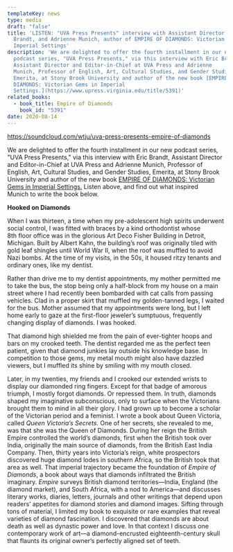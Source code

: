 ```yaml
---
templateKey: news
type: media
draft: "false"
title: 'LISTEN: "UVA Press Presents" interview with Assistant Director, Eric
  Brandt, and Adrienne Munich, author of EMPIRE OF DIAMONDS: Victorian Gems in
  Imperial Settings'
description: 'We are delighted to offer the fourth installment in our new
  podcast series, "UVA Press Presents," via this interview with Eric Brandt,
  Assistant Director and Editor-in-Chief at UVA Press and Adrienne
  Munich, Professor of English, Art, Cultural Studies, and Gender Studies,
  Emerita, at Stony Brook University and author of the new book [EMPIRE OF
  DIAMONDS: Victorian Gems in Imperial
  Settings.](https://www.upress.virginia.edu/title/5391)'
related_books:
  - book_title: Empire of Diamonds
    book_id: "5391"
date: 2020-08-14
---
```

https://soundcloud.com/wtju/uva-press-presents-empire-of-diamonds

We are delighted to offer the fourth installment in our new podcast series, "UVA Press Presents," via this interview with Eric Brandt, Assistant Director and Editor-in-Chief at UVA Press and Adrienne Munich, Professor of English, Art, Cultural Studies, and Gender Studies, Emerita, at Stony Brook University and author of the new book [EMPIRE OF DIAMONDS: Victorian Gems in Imperial Settings.](https://www.upress.virginia.edu/title/5391) Listen above, and find out what inspired Munich to write the book below.

**Hooked on Diamonds**

When I was thirteen, a time when my pre-adolescent high spirits underwent social control, I was fitted with braces by a kind orthodontist whose 8th floor office was in the glorious Art Deco Fisher Building in Detroit, Michigan. Built by Albert Kahn, the building’s roof was originally tiled with gold leaf shingles until World War II, when the roof was muffled to avoid Nazi bombs. At the time of my visits, in the 50s, it housed ritzy tenants and ordinary ones, like my dentist.

Rather than drive me to my dentist appointments, my mother permitted me to take the bus, the stop being only a half-block from my house on a main street where I had recently been bombarded with cat calls from passing vehicles. Clad in a proper skirt that muffled my golden-tanned legs, I waited for the bus. Mother assumed that my appointments were long, but I left home early to gaze at the first-floor jeweler’s sumptuous, frequently changing display of diamonds. I was hooked.

That diamond high shielded me from the pain of ever-tighter hoops and bars on my crooked teeth. The dentist regarded me as the perfect teen patient, given that diamond junkies lay outside his knowledge base. In competition to those gems, my metal mouth might also have dazzled viewers, but I muffled its shine by smiling with my mouth closed.

Later, in my twenties, my friends and I crooked our extended wrists to display our diamonded ring fingers. Except for that badge of amorous triumph, I mostly forgot diamonds. Or repressed them. In truth, diamonds shaped my imaginative subconscious, only to surface when the Victorians brought them to mind in all their glory. I had grown up to become a scholar of the Victorian period and a feminist. I wrote a book about Queen Victoria, called *Queen Victoria’s Secrets.* One of her secrets, she revealed to me, was that she was the Queen of Diamonds. During her reign the British Empire controlled the world’s diamonds, first when the British took over India, originally the main source of diamonds, from the British East India Company. Then, thirty years into Victoria’s reign, white prospectors discovered huge diamond lodes in southern Africa, so the British took that area as well. That imperial trajectory became the foundation of *Empire of Diamonds*, a book about ways that diamonds infiltrated the British imaginary. *Empire* surveys British diamond territories—India, England (the diamond market), and South Africa, with a nod to America—and discusses literary works, diaries, letters, journals and other writings that depend upon readers’ appetites for diamond stories and diamond images. Sifting through tons of material, I limited my book to exquisite or rare examples that reveal varieties of diamond fascination. I discovered that diamonds are about death as well as dynastic power and love. In that context I discuss one contemporary work of art—a diamond-encrusted eighteenth-century skull that flaunts its original owner’s perfectly aligned set of teeth.